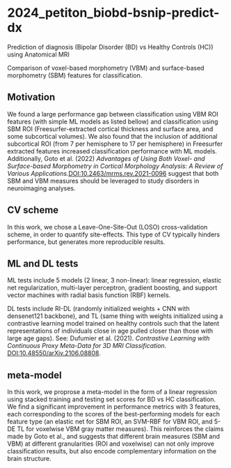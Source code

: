 # 2024_petiton_biobd-bsnip-predict-dx
Prediction of diagnosis (Bipolar Disorder (BD) vs Healthy Controls (HC)) using Anatomical MRI

Comparison of voxel-based morphometry (VBM) and surface-based morphometry (SBM) features for classification.

## Motivation 
We found a large performance gap between classification using VBM ROI features (with simple ML models as listed bellow) and classification using SBM ROI (Freesurfer-extracted cortical thickness and surface area, and some subcortical volumes).
We also found that the inclusion of additional subcortical ROI (from 7 per hemisphere to 17 per hemisphere) in Freesurfer extracted features increased classification performance with ML models.
Additionally, Goto et al. (2022) *Advantages of Using Both Voxel- and Surface-based Morphometry in Cortical Morphology Analysis: A Review of Various Applications.*[DOI:10.2463/mrms.rev.2021-0096](https://10.2463/mrms.rev.2021-0096) suggest that both SBM and VBM measures should be leveraged to study disorders in neuroimaging analyses.

## CV scheme 
In this work, we chose a Leave-One-Site-Out (LOSO) cross-validation scheme, in order to quantify site-effects.
This type of CV typically hinders performance, but generates more reproducible results.  

## ML and DL tests 

ML tests include 5 models (2 linear, 3 non-linear): linear regression, elastic net regularization, multi-layer perceptron, gradient boosting, and support vector machines with radial basis function (RBF) kernels. 

DL tests include RI-DL (randomly initialized weights + CNN with densenet121 backbone), and TL (same thing with weights initialized using a contrastive learning model trained on healthy controls such that the latent representations of individuals close in age pulled closer than those with large age gaps). See: Dufumier et al. (2021). *Contrastive Learning with Continuous Proxy Meta-Data for 3D MRI Classification*. [DOI:10.48550/arXiv.2106.08808](https://doi.org/10.48550/arXiv.2106.08808).

## meta-model 
In this work, we proprose a meta-model in the form of a linear regression using stacked training and testing set scores for BD vs HC classification.
We find a significant improvement in performance metrics with 3 features, each corresponding to the scores of the best-performing models for each feature type (an elastic net for SBM ROI, an SVM-RBF for VBM ROI, and 5-DE TL for voxelwise VBM gray matter measures).
This reinforces the claims made by Goto et al., and suggests that different brain measures (SBM and VBM) at different granularities (ROI and voxelwise) can not only improve classification results, but also encode complementary information on the brain structure.






